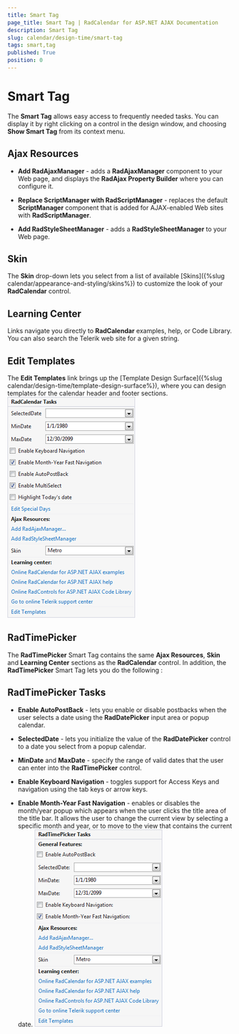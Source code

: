 ```yaml
---
title: Smart Tag
page_title: Smart Tag | RadCalendar for ASP.NET AJAX Documentation
description: Smart Tag
slug: calendar/design-time/smart-tag
tags: smart,tag
published: True
position: 0
---
```


# Smart Tag



The **Smart Tag** allows easy access to frequently needed tasks. You can display it by right clicking on a control in the design window, and choosing **Show Smart Tag** from its context menu.

## Ajax Resources

* **Add RadAjaxManager** - adds a **RadAjaxManager** component to your Web page, and displays the **RadAjax Property Builder** where you can configure it.

* **Replace ScriptManager with RadScriptManager** - replaces the default **ScriptManager** component that is added for AJAX-enabled Web sites with **RadScriptManager**.

* **Add RadStyleSheetManager** - adds a **RadStyleSheetManager** to your Web page.

## Skin

The **Skin** drop-down lets you select from a list of available [Skins]({%slug calendar/appearance-and-styling/skins%}) to customize the look of your **RadCalendar** control.

## Learning Center

Links navigate you directly to **RadCalendar** examples, help, or Code Library. You can also search the Telerik web site for a given string.

## Edit Templates

The **Edit Templates** link brings up the [Template Design Surface]({%slug calendar/design-time/template-design-surface%}), where you can design templates for the calendar header and footer sections.
![Showing the RadCalendar Smart Tag](images/calendar_gettingstarted_001.png)


## RadTimePicker

The **RadTimePicker** Smart Tag contains the same **Ajax Resources**, **Skin** and **Learning Center** sections as the **RadCalendar** control. In addition, the **RadTimePicker** Smart Tag lets you do the following :

## RadTimePicker Tasks

* **Enable AutoPostBack** - lets you enable or disable postbacks when the user selects a date using the **RadDatePicker** input area or popup calendar.

* **SelectedDate** - lets you initialize the value of the **RadDatePicker** control to a date you select from a popup calendar.

* **MinDate** and **MaxDate** - specify the range of valid dates that the user can enter into the **RadTimePicker** control.

* **Enable Keyboard Navigation** - toggles support for Access Keys and navigation using the tab keys or arrow keys.

* **Enable Month-Year Fast Navigation** - enables or disables the month/year popup which appears when the user clicks the title area of the title bar. It allows the user to change the current view by selecting a specific month and year, or to move to the view that contains the current date.
![Setting a skin](images/GettingStarted_AddingRadTimePicker.png)


